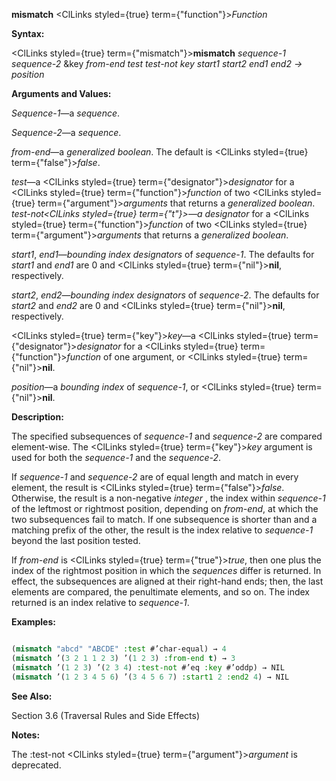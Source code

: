 **mismatch** <ClLinks styled={true} term={"function"}><i>Function</i></ClLinks> 



**Syntax:** 



<ClLinks styled={true} term={"mismatch"}><b>mismatch</b></ClLinks> *sequence-1 sequence-2* &amp;key *from-end test test-not key start1 start2 end1 end2 → position* 



**Arguments and Values:** 



*Sequence-1*—a *sequence*. 



*Sequence-2*—a *sequence*. 



*from-end*—a *generalized boolean*. The default is <ClLinks styled={true} term={"false"}><i>false</i></ClLinks>. 



*test*—a <ClLinks styled={true} term={"designator"}><i>designator</i></ClLinks> for a <ClLinks styled={true} term={"function"}><i>function</i></ClLinks> of two <ClLinks styled={true} term={"argument"}><i>arguments</i></ClLinks> that returns a *generalized boolean*. *test-not<ClLinks styled={true} term={"t"}><i>—a </i></ClLinks>designator* for a <ClLinks styled={true} term={"function"}><i>function</i></ClLinks> of two <ClLinks styled={true} term={"argument"}><i>arguments</i></ClLinks> that returns a *generalized boolean*. 



*start1*, *end1*—*bounding index designators* of *sequence-1*. The defaults for *start1* and *end1* are 0 and <ClLinks styled={true} term={"nil"}><b>nil</b></ClLinks>, respectively. 



*start2*, *end2*—*bounding index designators* of *sequence-2*. The defaults for *start2* and *end2* are 0 and <ClLinks styled={true} term={"nil"}><b>nil</b></ClLinks>, respectively. 



<ClLinks styled={true} term={"key"}><i>key</i></ClLinks>—a <ClLinks styled={true} term={"designator"}><i>designator</i></ClLinks> for a <ClLinks styled={true} term={"function"}><i>function</i></ClLinks> of one argument, or <ClLinks styled={true} term={"nil"}><b>nil</b></ClLinks>. 



*position*—a *bounding index* of *sequence-1*, or <ClLinks styled={true} term={"nil"}><b>nil</b></ClLinks>. 



**Description:** 



The specified subsequences of *sequence-1* and *sequence-2* are compared element-wise. The <ClLinks styled={true} term={"key"}><i>key</i></ClLinks> argument is used for both the *sequence-1* and the *sequence-2*. 



If *sequence-1* and *sequence-2* are of equal length and match in every element, the result is <ClLinks styled={true} term={"false"}><i>false</i></ClLinks>. Otherwise, the result is a non-negative *integer* , the index within *sequence-1* of the leftmost or rightmost position, depending on *from-end*, at which the two subsequences fail to match. If one subsequence is shorter than and a matching prefix of the other, the result is the index relative to *sequence-1* beyond the last position tested. 







 



 



If *from-end* is <ClLinks styled={true} term={"true"}><i>true</i></ClLinks>, then one plus the index of the rightmost position in which the *sequences* differ is returned. In effect, the subsequences are aligned at their right-hand ends; then, the last elements are compared, the penultimate elements, and so on. The index returned is an index relative to *sequence-1*. 



**Examples:**
```lisp

(mismatch "abcd" "ABCDE" :test #’char-equal) → 4 
(mismatch ’(3 2 1 1 2 3) ’(1 2 3) :from-end t) → 3 
(mismatch ’(1 2 3) ’(2 3 4) :test-not #’eq :key #’oddp) → NIL 
(mismatch ’(1 2 3 4 5 6) ’(3 4 5 6 7) :start1 2 :end2 4) → NIL 

```
**See Also:** 



Section 3.6 (Traversal Rules and Side Effects) 



**Notes:** 



The :test-not <ClLinks styled={true} term={"argument"}><i>argument</i></ClLinks> is deprecated. 



